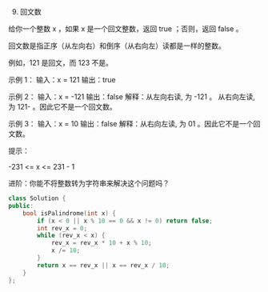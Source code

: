 9. 回文数

给你一个整数 x ，如果 x 是一个回文整数，返回 true ；否则，返回 false 。

回文数是指正序（从左向右）和倒序（从右向左）读都是一样的整数。

例如，121 是回文，而 123 不是。
 

示例 1：
输入：x = 121
输出：true

示例 2：
输入：x = -121
输出：false
解释：从左向右读, 为 -121 。 从右向左读, 为 121- 。因此它不是一个回文数。

示例 3：
输入：x = 10
输出：false
解释：从右向左读, 为 01 。因此它不是一个回文数。
 

提示：

-231 <= x <= 231 - 1
 

进阶：你能不将整数转为字符串来解决这个问题吗？



```cpp
class Solution {
public:
    bool isPalindrome(int x) {
        if (x < 0 || x % 10 == 0 && x != 0) return false;
        int rev_x = 0;
        while (rev_x < x) {
            rev_x = rev_x * 10 + x % 10;
            x /= 10;
        }
        return x == rev_x || x == rev_x / 10;
    }
};
```
